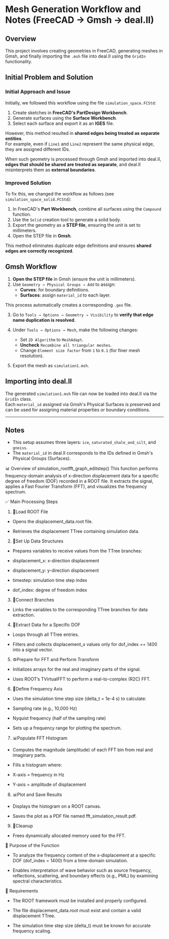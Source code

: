 # Mesh Generation Workflow and Notes (FreeCAD → Gmsh → deal.II)

## Overview

This project involves creating geometries in FreeCAD, generating meshes in Gmsh, and finally importing the `.msh` file into deal.II using the `GridIn` functionality.

## Initial Problem and Solution

### Initial Approach and Issue

Initially, we followed this workflow using the file `simulation_space.FCStd`:

1. Create sketches in **FreeCAD's PartDesign Workbench**.
2. Generate surfaces using the **Surface Workbench**.
3. Select each surface and export it as an **IGES** file.

However, this method resulted in **shared edges being treated as separate entities**.  
For example, even if `Line1` and `Line2` represent the same physical edge, they are assigned different IDs.

When such geometry is processed through Gmsh and imported into deal.II,  
**edges that should be shared are treated as separate**, and deal.II misinterprets them as **external boundaries**.

### Improved Solution

To fix this, we changed the workflow as follows (see `simulation_space_solid.FCStd`):

1. In FreeCAD's **Part Workbench**, combine all surfaces using the `Compound` function.
2. Use the `Solid` creation tool to generate a solid body.
3. Export the geometry as a **STEP file**, ensuring the unit is set to millimeters.
4. Open the STEP file in **Gmsh**.

This method eliminates duplicate edge definitions and ensures **shared edges are correctly recognized**.

## Gmsh Workflow

1. **Open the STEP file** in Gmsh (ensure the unit is millimeters).
2. Use `Geometry → Physical Groups → Add` to assign:
   - **Curves**: for boundary definitions.
   - **Surfaces**: assign `material_id` to each layer.

This process automatically creates a corresponding `.geo` file.

3. Go to `Tools → Options → Geometry → Visibility` to **verify that edge name duplication is resolved**.

4. Under `Tools → Options → Mesh`, make the following changes:
   - Set `2D Algorithm` to `MeshAdapt`.
   - **Uncheck** `Recombine all triangular meshes`.
   - Change `Element size factor` from `1` to `0.1` (for finer mesh resolution).

5. Export the mesh as `simulation1.msh`.

## Importing into deal.II

The generated `simulation1.msh` file can now be loaded into deal.II via the `GridIn` class.  
Each `material_id` assigned via Gmsh's Physical Surfaces is preserved and can be used for assigning material properties or boundary conditions.

---

## Notes

- This setup assumes three layers: `ice`, `saturated_shale_and_silt`, and `gneiss`.
- The `material_id` in deal.II corresponds to the IDs defined in Gmsh's Physical Groups (Surfaces).

<dr>
<dr>
<dr>

📊 Overview of simulation_rootfft_graph_editstep()
This function performs frequency-domain analysis of x-direction displacement data for a specific degree of freedom (DOF) recorded in a ROOT file. It extracts the signal, applies a Fast Fourier Transform (FFT), and visualizes the frequency spectrum.

✅ Main Processing Steps
1. 📂Load ROOT File
- Opens the displacement_data.root file.

- Retrieves the displacement TTree containing simulation data.

2. 🧮Set Up Data Structures
- Prepares variables to receive values from the TTree branches:

- displacement_x: x-direction displacement

- displacement_y: y-direction displacement

- timestep: simulation time step index

- dof_index: degree of freedom index

3. 🔗Connect Branches
- Links the variables to the corresponding TTree branches for data extraction.

4. 🎯Extract Data for a Specific DOF
- Loops through all TTree entries.

- Filters and collects displacement_x values only for dof_index == 1400 into a signal vector.

5. ⚙️Prepare for FFT and Perform Transform
- Initializes arrays for the real and imaginary parts of the signal.

- Uses ROOT’s TVirtualFFT to perform a real-to-complex (R2C) FFT.

6. 📏Define Frequency Axis
- Uses the simulation time step size (delta_t = 1e-4 s) to calculate:

- Sampling rate (e.g., 10,000 Hz)

- Nyquist frequency (half of the sampling rate)

- Sets up a frequency range for plotting the spectrum.

7. 📊Populate FFT Histogram
- Computes the magnitude (amplitude) of each FFT bin from real and imaginary parts.

- Fills a histogram where:

- X-axis = frequency in Hz

- Y-axis = amplitude of displacement

8. 📊Plot and Save Results
- Displays the histogram on a ROOT canvas.

- Saves the plot as a PDF file named fft_simulation_result.pdf.

9. 🧹Cleanup
- Frees dynamically allocated memory used for the FFT.

🎯 Purpose of the Function
- To analyze the frequency content of the x-displacement at a specific DOF (dof_index = 1400) from a time-domain simulation.

- Enables interpretation of wave behavior such as source frequency, reflections, scattering, and boundary effects (e.g., PML) by examining spectral characteristics.

🔧 Requirements
- The ROOT framework must be installed and properly configured.

- The file displacement_data.root must exist and contain a valid displacement TTree.

- The simulation time step size (delta_t) must be known for accurate frequency scaling.